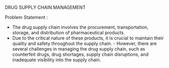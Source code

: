  DRUG SUPPLY CHAIN MANAGEMENT

Problem Statement :

 - The drug supply chain involves the procurement, transportation, storage, and distribution of pharmaceutical products. 
 - Due to the critical nature of these products, it is crucial to  maintain  their  quality  and  safety  throughout  the  supply  chain.  - However,  there  are  several challenges in managing the drug supply chain, such as counterfeit drugs, drug shortages, supply chain   disruptions, and inadequate visibility into the supply chain.